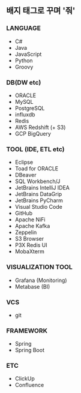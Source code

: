 ## 배지 태그로 꾸며 '줘'

### LANGUAGE
* C#
* Java
* JavaScript
* Python
* Groovy

### DB(DW etc)
* ORACLE
* MySQL
* PostgreSQL
* influxdb
* Redis
* AWS Redshift (+ S3)
* GCP BigQuery

### TOOL (IDE, ETL etc)
* Eclipse
* Toad for ORACLE
* DBeaver
* SQL Workbench/J
* JetBrains IntelliJ IDEA
* JetBrains DataGrip
* JetBrains PyCharm
* Visual Studio Code
* GitHub
* Apache NiFi
* Apache Kafka
* Zeppelin
* S3 Browser
* P3X Redis UI
* MobaXterm

### VISUALIZATION TOOL
* Grafana (Monitoring)
* Metabase (BI)

### VCS
* git

### FRAMEWORK
* Spring
* Spring Boot

### ETC
* ClickUp
* Confluence

<!--
**geundu/geundu** is a ✨ _special_ ✨ repository because its `README.md` (this file) appears on your GitHub profile.

Here are some ideas to get you started:

- 🔭 I’m currently working on ...
- 🌱 I’m currently learning ...
- 👯 I’m looking to collaborate on ...
- 🤔 I’m looking for help with ...
- 💬 Ask me about ...
- 📫 How to reach me: ...
- 😄 Pronouns: ...
- ⚡ Fun fact: ...
-->
